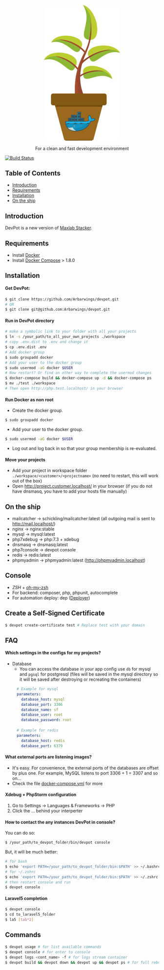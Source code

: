 <p align="center">
  <a href="https://github.com/Arbarwings/devpot">
    <img alt="DevPot" title="DevPot" src="logo.svg" width="250">
  </a>
</p>

<p align="center">
  For a clean and fast development environment
</p>


[![Build Status](https://travis-ci.org/Arbarwings/devpot.svg?branch=master)](https://travis-ci.org/Arbarwings/devpot)

## Table of Contents

- [Introduction](#introduction)
- [Requirements](#requirements)
- [Installation](#installation)
- [On the ship](#Ontheship)

## Introduction
DevPot is a new version of [Maxlab Stacker](https://github.com/Maxlab/stacker). 

## Requirements
- Install [Docker](https://docs.docker.com/)
- Install [Docker Compose](https://docs.docker.com/compose/install/) > 1.8.0

## Installation

#### Get DevPot: 
```sh
$ git clone https://github.com/Arbarwings/devpot.git
# OR
$ git clone git@github.com:Arbarwings/devpot.git
```

#### Run in DevPot directory 
```sh 
# make a symbolic link to your folder with all your projects 
$ ln -s /your_path/to_all_your_own_projects ./workspace
# copy .env.dist to .env and change it
$ cp .env.dist .env
# Add docker group
$ sudo groupadd docker
# Add your user to the docker group
$ sudo usermod -aG docker $USER
# Now restart? Or find an other way to complete the usermod changes
$ docker-compose build && docker-compose up -d && docker-compose ps
$ mv ./test ./workspace
# Then open http://php.test.localhost/ in your browser
```

#### Run Docker as non root
- Create the docker group.
```sh
$ sudo groupadd docker
```
- Add your user to the docker group.
```sh
$ sudo usermod -aG docker $USER
```
- Log out and log back in so that your group membership is re-evaluated.

#### Move your projects
- Add your project in workspace folder `./workspace/<customer>/<projectname>` (no need to restart, this will work out of the box)
- Open http://project.customer.localhost/ in your browser (if you do not have dnsmasq, you have to add your hosts file manually)

## On the ship
- mailcatcher   -> schickling/mailcatcher:latest (all outgoing mail is sent to http://mail.localhost/)
- nginx         -> nginx:stable
- mysql         -> mysql:latest  
- php7xdebug    -> php:7.3 + xdebug
- dnsmasq  ->  dnsmasq:latest
- php7console   -> devpot console
- redis         -> redis:latest
- phpmyadmin    -> phpmyadmin:latest (http://phpmyadmin.localhost)

## Console
- *ZSH* + [oh-my-zsh](http://ohmyz.sh/)
- For backend: composer, php, phpunit, autocomplete
- For automation deploy: dep ([Deployer](http://deployer.org/))

## Create a Self-Signed Certificate
```sh
$ devpot create-certificate test # Replace test with your domain
```

## FAQ

#### Which settings in the configs for my projects?
- Database
    - You can access the database in your app config use `db` for mysql and `pgsql` for postgresql
        (files will be saved in the mysql directory so it will be saved after destroying or recreating the containers)
    ```yaml
      # Example for mysql
      parameters:
        database_host: mysql
        database_port: 3306
        database_name: sf
        database_user: root
        database_password: root
      
      # Example for redis
      parameters:
        database_host: redis
        database_port: 6379
    ```

#### What external ports are listening images?
- It's easy. For convenience, the external ports of the databases are offset by plus one. 
    For example, MySQL listens to port 3306 + 1 = 3307 and so on...
- Check the file [docker-compose.yml](/docker-compose.yml) for more 

#### Xdebug + PhpStorm configuration 
1. Go to Settings -> Languages & Frameworks -> PHP
2. Click the ... behind your interperter

#### How to contact the any instances DevPot in console?
You can do so:
```sh 
$ /your_path/to_devpot_folder/bin/devpot console
```
But, it will be much better:
```sh
# for bash
$ echo 'export PATH=/your_path/to_devpot_folder/bin:$PATH' >> ~/.bashrc && source ~/.bashrc 
# for ~/.zshrc
$ echo 'export PATH=/your_path/to_devpot_folder/bin:$PATH' >> ~/.zshrc && source ~/.zshrc
# then restart console and run
$ devpot console
```

#### Laravel5 completion
```sh
$ devpot console
$ cd to_laravel5_folder
$ la5 [tab*2]
```

## Commands
```sh
$ devpot usage # for list available commands
$ devpot console # for enter to console
$ devpot logs <cont_name> -f # for logs stream container
$ devpot build && devpot down && devpot up && devpot ps # for full rebuild
```
